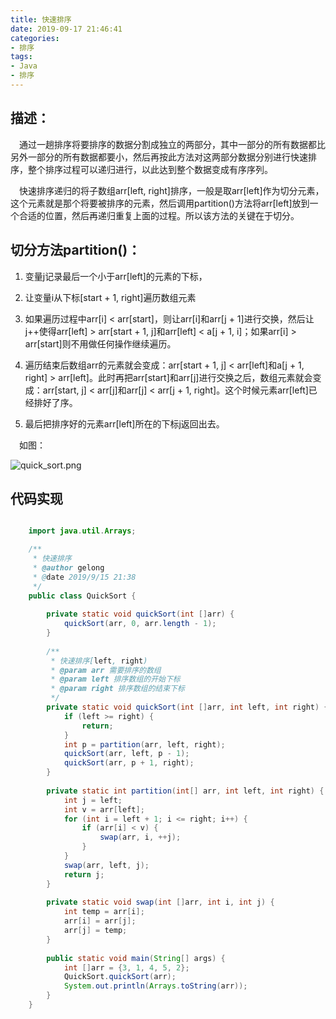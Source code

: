 ```yaml
---
title: 快速排序
date: 2019-09-17 21:46:41
categories:
- 排序
tags:
- Java
- 排序
---
```

## 描述：
&emsp;通过一趟排序将要排序的数据分割成独立的两部分，其中一部分的所有数据都比另外一部分的所有数据都要小，然后再按此方法对这两部分数据分别进行快速排序，整个排序过程可以递归进行，以此达到整个数据变成有序序列。
<!-- more -->

&emsp;快速排序递归的将子数组arr[left, right]排序，一般是取arr[left]作为切分元素，这个元素就是那个将要被排序的元素，然后调用partition()方法将arr[left]放到一个合适的位置，然后再递归重复上面的过程。所以该方法的关键在于切分。
## 切分方法partition()：
1. 变量j记录最后一个小于arr[left]的元素的下标，

2. 让变量i从下标[start + 1, right]遍历数组元素

3. 如果遍历过程中arr[i] < arr[start]，则让arr[i]和arr[j + 1]进行交换，然后让j++使得arr[left] > arr[start + 1, j]和arr[left] < a[j + 1, i]；如果arr[i] > arr[start]则不用做任何操作继续遍历。
4. 遍历结束后数组arr的元素就会变成：arr[start + 1, j] < arr[left]和a[j + 1, right] > arr[left]。此时再把arr[start]和arr[j]进行交换之后，数组元素就会变成：arr[start, j] < arr[j]和arr[j] < arr[j + 1, right]。这个时候元素arr[left]已经排好了序。
5. 最后把排序好的元素arr[left]所在的下标j返回出去。

&emsp;如图：

![quick_sort.png](http://ww1.sinaimg.cn/large/b1bbb565gy1g72y7j4vjkj207305b0sr.jpg)

## 代码实现
```java

	import java.util.Arrays;

	/**
	 * 快速排序
	 * @author gelong
	 * @date 2019/9/15 21:38
	 */
	public class QuickSort {
	
	    private static void quickSort(int []arr) {
	        quickSort(arr, 0, arr.length - 1);
	    }
	
	    /**
	     * 快速排序[left, right)
	     * @param arr 需要排序的数组
	     * @param left 排序数组的开始下标
	     * @param right 排序数组的结束下标
	     */
	    private static void quickSort(int []arr, int left, int right) {
	        if (left >= right) {
	            return;
	        }
	        int p = partition(arr, left, right);
	        quickSort(arr, left, p - 1);
	        quickSort(arr, p + 1, right);
	    }
	
	    private static int partition(int[] arr, int left, int right) {
	        int j = left;
	        int v = arr[left];
	        for (int i = left + 1; i <= right; i++) {
	            if (arr[i] < v) {
	                swap(arr, i, ++j);
	            }
	        }
	        swap(arr, left, j);
	        return j;
	    }
	
	    private static void swap(int []arr, int i, int j) {
	        int temp = arr[i];
	        arr[i] = arr[j];
	        arr[j] = temp;
	    }
	
	    public static void main(String[] args) {
	        int []arr = {3, 1, 4, 5, 2};
	        QuickSort.quickSort(arr);
	        System.out.println(Arrays.toString(arr));
	    }
	}
```